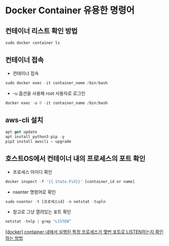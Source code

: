 # Docker Container 유용한 명령어

## 컨테이너 리스트 확인 방법

```jsx
sudo docker container ls
```

## 컨테이너 접속

* 컨테이너 접속

```jsx
sudo docker exec -it container_name /bin/bash
```

* \-u 옵션을 사용해 root 사용자로 로그인

```jsx
docker exec -u 0 -it container_name /bin/bash
```

## aws-cli 설치

```jsx
apt-get update
apt install python3-pip -y
pip3 install awscli — upgrade
```

## 호스트OS에서 컨테이너 내의 프로세스의 포트 확인

* 프로세스 아이디 확인

```jsx
docker inspect -f '{{.State.Pid}}' [container_id or name]
```

* nsenter 명령어로 확인

```jsx
sudo nsenter -t [프로세스id] -n netstat -tupln
```

* 참고로 그냥 열려있는 포트 확인

```jsx
netstat -tnlp | grep "LISTEN”
```

[\[docker\] container 내에서 실행된 특정 프로세스가 몇번 포트로 LISTEN하는지 확인하는 방법](https://m.blog.naver.com/timberx/221595015449)



